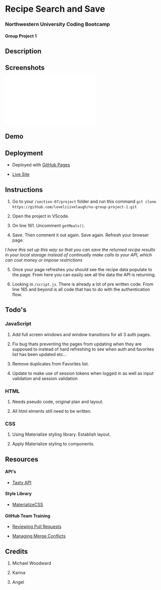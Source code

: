 # Recipe Search and Save
### Northwestern University Coding Bootcamp
#### Group Project 1

## Description

## Screenshots

![Screenshot 1](/pseudo.pdf)

## Demo

## Deployment

* Deployed with [GitHub Pages](https://pages.github.com/)

* [Live Site](https://loveliiivelaugh.github.io/nu-group-project-1/)

## Instructions

1. Go to your `/section-07/project` folder and run this command
`git clone https://github.com/loveliiivelaugh/nu-group-project-1.git`

2. Open the project in VScode.

3. On line 161. Uncomment `getMeals()`.

4. Save. Then comment it out again. Save again. Refresh your browser page.

*I have this set up this way so that you can save the returned recipe results in your local storage instead of continually make calls to your API, which can cost money or impose restrictions*

5. Once your page refreshes you should see the recipe data populate to the page. From here you can easily see all the data the API is returning.

6. Looking in `/script.js`. There is already a lot of pre written code. From line 165 and beyond is all code that has to do with the authentication flow.

## Todo's
### JavaScript

1. Add full screen windows and window transitions for all 3 auth pages.

2. Fix bug thats preventing the pages from updating when they are supposed to instead of hard refreshing to see when auth and favorites list has been updated etc...

3. Remove duplicates from Favorites list.

4. Update to make use of session tokens when logged in as well as input validation and session validation

### HTML

1. Needs pseudo code, original plan and layout.

2. All html elments still need to be written.

### CSS

1. Using Materialize styling library. Establish layout.

2. Apply Materialize styling to components.

## Resources

#### API's

* [Tasty API](https://rapidapi.com/apidojo/api/tasty)

#### Style Library

* [MaterializeCSS](https://materializecss.com/getting-started.html)

#### GitHub Team Training

* [Reviewing Pull Requests](https://lab.github.com/githubtraining/reviewing-pull-requests)

* [Managing Merge Conflicts](https://lab.github.com/githubtraining/managing-merge-conflicts)

## Credits

1. Michael Woodward

2. Karina

3. Angel